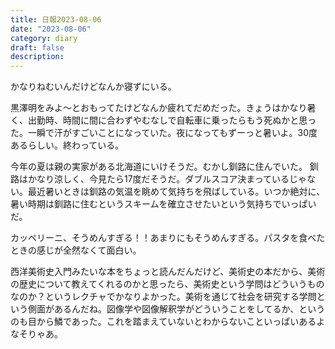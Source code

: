 ```yaml
---
title: 日報2023-08-06
date: "2023-08-06"
category: diary
draft: false
description:
---
```


かなりねむいんだけどなんか寝ずにいる。

黒澤明をみよ〜とおもってたけどなんか疲れてだめだった。きょうはかなり暑く、出勤時、時間に間に合わずやむなしで自転車に乗ったらもう死ぬかと思った。一瞬で汗がすごいことになっていた。夜になってもずーっと暑いよ。30度あるらしい。終わっている。

今年の夏は親の実家がある北海道にいけそうだ。むかし釧路に住んでいた。
釧路はかなり涼しく、今見たら17度だそうだ。ダブルスコア決まっているじゃない。最近暑いときは釧路の気温を眺めて気持ちを飛ばしている。いつか絶対に、暑い時期は釧路に住むというスキームを確立させたいという気持ちでいっぱいだ。

カッペリーニ、そうめんすぎる！！あまりにもそうめんすぎる。パスタを食べたときの感じが全然なくて面白い。

西洋美術史入門みたいな本をちょっと読んだんだけど、美術史の本だから、美術の歴史について教えてくれるのかと思ったら、美術史という学問はどういうものなのか？というレクチャでかなりよかった。美術を通じて社会を研究する学問という側面があるんだね。図像学や図像解釈学がどういうことをしてるか、というのも目から鱗であった。これを踏まえていないとわからないこといっぱいあるよなそりゃあ。
